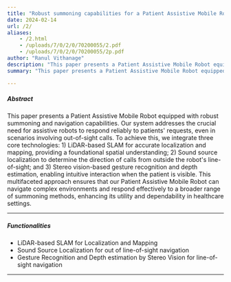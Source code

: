 ```yaml
---
title: "Robust summoning capabilities for a Patient Assistive Mobile Robot" 
date: 2024-02-14
url: /2/
aliases: 
    - /2.html
    - /uploads/7/0/2/0/70200055/2.pdf
    - /uploads/7/0/2/0/70200055/2p.pdf
author: "Ranul Vithanage"
description: "This paper presents a Patient Assistive Mobile Robot equipped with robust summoning and navigation capabilities.  Our system addresses the crucial need for assistive robots to respond reliably to patients' requests, even in scenarios involving out-of-sight calls." 
summary: "This paper presents a Patient Assistive Mobile Robot equipped with robust summoning and navigation capabilities.  Our system addresses the crucial need for assistive robots to respond reliably to patients' requests, even in scenarios involving out-of-sight calls.  To achieve this, we integrate three core technologies: 1) LiDAR-based SLAM for accurate localization and mapping, providing a foundational spatial understanding; 2) Sound source localization to determine the direction of calls from outside the robot's line-of-sight; and 3) Stereo vision-based gesture recognition and depth estimation, enabling intuitive interaction when the patient is visible. This multifaceted approach ensures that our Patient Assistive Mobile Robot can navigate complex environments and respond effectively to a broader range of summoning methods, enhancing its utility and dependability in healthcare settings." 

---
```


##### Abstract

This paper presents a Patient Assistive Mobile Robot equipped with robust summoning and navigation capabilities.  Our system addresses the crucial need for assistive robots to respond reliably to patients' requests, even in scenarios involving out-of-sight calls.  To achieve this, we integrate three core technologies: 1) LiDAR-based SLAM for accurate localization and mapping, providing a foundational spatial understanding; 2) Sound source localization to determine the direction of calls from outside the robot's line-of-sight; and 3) Stereo vision-based gesture recognition and depth estimation, enabling intuitive interaction when the patient is visible. This multifaceted approach ensures that our Patient Assistive Mobile Robot can navigate complex environments and respond effectively to a broader range of summoning methods, enhancing its utility and dependability in healthcare settings.

---

##### Functionalities

+ LiDAR-based SLAM for Localization and Mapping
+ Sound Source Localization for out of line-of-sight navigation
+ Gesture Recognition and Depth estimation by Stereo Vision for line-of-sight navigation

---
